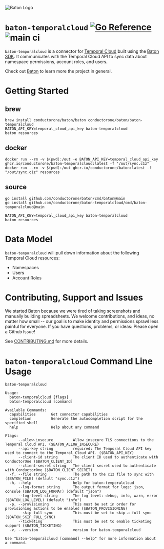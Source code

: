 ![Baton Logo](./docs/images/baton-logo.png)

# `baton-temporalcloud` [![Go Reference](https://pkg.go.dev/badge/github.com/conductorone/baton-temporalcloud.svg)](https://pkg.go.dev/github.com/conductorone/baton-temporalcloud) ![main ci](https://github.com/conductorone/baton-temporalcloud/actions/workflows/main.yaml/badge.svg)

`baton-temporalcloud` is a connector for [Temporal Cloud](https://temporal.io/cloud) built using the [Baton SDK](https://github.com/conductorone/baton-sdk). It communicates with the Temporal Cloud API to sync data about namespace permissions, account roles, and users.

Check out [Baton](https://github.com/conductorone/baton) to learn more the project in general.

# Getting Started

## brew

```
brew install conductorone/baton/baton conductorone/baton/baton-temporalcloud
BATON_API_KEY=temporal_cloud_api_key baton-temporalcloud
baton resources
```

## docker

```
docker run --rm -v $(pwd):/out -e BATON_API_KEY=temporal_cloud_api_key ghcr.io/conductorone/baton-temporalcloud:latest -f "/out/sync.c1z"
docker run --rm -v $(pwd):/out ghcr.io/conductorone/baton:latest -f "/out/sync.c1z" resources
```

## source

```
go install github.com/conductorone/baton/cmd/baton@main
go install github.com/conductorone/baton-temporalcloud/cmd/baton-temporalcloud@main

BATON_API_KEY=temporal_cloud_api_key baton-temporalcloud
baton resources
```

# Data Model

`baton-temporalcloud` will pull down information about the following Temporal Cloud resources:
- Namespaces
- Users
- Account Roles

# Contributing, Support and Issues

We started Baton because we were tired of taking screenshots and manually building spreadsheets. We welcome contributions, and ideas, no matter how small -- our goal is to make identity and permissions sprawl less painful for everyone. If you have questions, problems, or ideas: Please open a Github Issue!

See [CONTRIBUTING.md](https://github.com/ConductorOne/baton/blob/main/CONTRIBUTING.md) for more details.

# `baton-temporalcloud` Command Line Usage

```
baton-temporalcloud

Usage:
  baton-temporalcloud [flags]
  baton-temporalcloud [command]

Available Commands:
  capabilities       Get connector capabilities
  completion         Generate the autocompletion script for the specified shell
  help               Help about any command

Flags:
      --allow-insecure         Allow insecure TLS connections to the Temporal Cloud API. ($BATON_ALLOW_INSECURE)
      --api-key string         required: The Temporal Cloud API key used to connect to the Temporal Cloud API. ($BATON_API_KEY)
      --client-id string       The client ID used to authenticate with ConductorOne ($BATON_CLIENT_ID)
      --client-secret string   The client secret used to authenticate with ConductorOne ($BATON_CLIENT_SECRET)
  -f, --file string            The path to the c1z file to sync with ($BATON_FILE) (default "sync.c1z")
  -h, --help                   help for baton-temporalcloud
      --log-format string      The output format for logs: json, console ($BATON_LOG_FORMAT) (default "json")
      --log-level string       The log level: debug, info, warn, error ($BATON_LOG_LEVEL) (default "info")
  -p, --provisioning           This must be set in order for provisioning actions to be enabled ($BATON_PROVISIONING)
      --skip-full-sync         This must be set to skip a full sync ($BATON_SKIP_FULL_SYNC)
      --ticketing              This must be set to enable ticketing support ($BATON_TICKETING)
  -v, --version                version for baton-temporalcloud

Use "baton-temporalcloud [command] --help" for more information about a command.

```